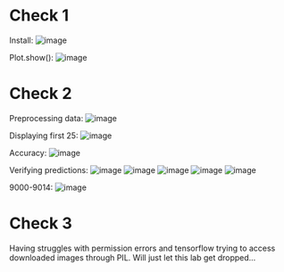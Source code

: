 # Check 1
Install:
![image](https://user-images.githubusercontent.com/85561037/183102633-8d611636-11fe-41e0-9ded-9c286ace534b.png)

Plot.show():
![image](https://user-images.githubusercontent.com/85561037/183109914-98a7533c-ab7c-4828-b800-98bf4be13634.png)

# Check 2
Preprocessing data:
![image](https://user-images.githubusercontent.com/85561037/183111599-d11ce788-a32f-4020-a2d7-5752e4fb0024.png)

Displaying first 25:
![image](https://user-images.githubusercontent.com/85561037/183112148-c39d8e4a-8abf-4989-968f-ee40a4cf29a6.png)

Accuracy:
![image](https://user-images.githubusercontent.com/85561037/183114934-26ad72ba-c95d-4d85-8f03-f7b80252a94a.png)

Verifying predictions:
![image](https://user-images.githubusercontent.com/85561037/183120020-e24cf09c-5a0d-4a44-9a65-4b4ab8856843.png)
![image](https://user-images.githubusercontent.com/85561037/183120208-1e942024-a1d6-433f-9790-1bfc34015a50.png)
![image](https://user-images.githubusercontent.com/85561037/183120666-9c312316-fe29-4952-a671-eca27d800367.png)
![image](https://user-images.githubusercontent.com/85561037/183120913-fb35b9d0-b510-4166-a349-0c63c8e6b1d7.png)
![image](https://user-images.githubusercontent.com/85561037/183121036-70bafd42-0875-4356-9e7b-38c7a29127bb.png)

9000-9014:
![image](https://user-images.githubusercontent.com/85561037/183141749-a2b63e98-ab82-40f5-9969-5b2233b3884e.png)


# Check 3
Having struggles with permission errors and tensorflow trying to access downloaded images through PIL. Will just let this lab get dropped...
